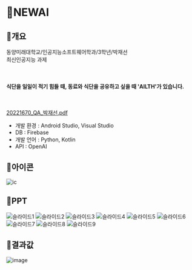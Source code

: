 # 📃NEWAI
## 📌개요
<p>동양미래대학교/인공지능소프트웨어학과/3학년/박재선<br>
최신인공지능 과제</p><br>
<p><h4>식단을 일일이 적기 힘들 때, 동료와 식단을 공유하고 싶을 때 'AILTH'가 있습니다.</h4></p><br>

[20221670_QA_박재선.pdf](https://github.com/user-attachments/files/17709758/20221670_QA_.pdf)

- 개발 환경  : Android Studio, Visual Studio
- DB  : Firebase
- 개발 언어  : Python, Kotlin
- API : OpenAI

## 📌아이콘
![ic](https://github.com/user-attachments/assets/b71c4175-139a-4435-84f0-265529151615)


## 📌PPT
![슬라이드1](https://github.com/user-attachments/assets/007f2867-3299-45c3-8d21-33363f0e9425)
![슬라이드2](https://github.com/user-attachments/assets/313fa38d-2d47-46a9-a56f-b23550ab4e44)
![슬라이드3](https://github.com/user-attachments/assets/d49a6f90-4dfd-460c-b01f-248fff5a9b8d)
![슬라이드4](https://github.com/user-attachments/assets/bb243d22-9578-4023-a31f-7aab5b89a2e8)
![슬라이드5](https://github.com/user-attachments/assets/0b9b47b7-f695-434a-8deb-b514692ff024)
![슬라이드6](https://github.com/user-attachments/assets/d0bce046-5ee5-4e24-9505-aafc707bb9a1)
![슬라이드7](https://github.com/user-attachments/assets/54d56d5e-b86d-4a1e-adc6-83eb1804cd2f)
![슬라이드8](https://github.com/user-attachments/assets/1f78bafa-9515-449d-bf17-37352b190445)
![슬라이드9](https://github.com/user-attachments/assets/0f3460ea-7cec-44b6-b055-4cbebe30d195)



## 📌결과값
![image](https://github.com/user-attachments/assets/daee7a8e-4cf1-4ac8-832b-23eaff8e25fb)
